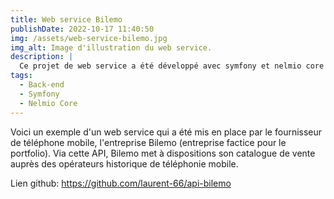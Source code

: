 ```yaml
---
title: Web service Bilemo
publishDate: 2022-10-17 11:40:50
img: /assets/web-service-bilemo.jpg
img_alt: Image d'illustration du web service.
description: |
  Ce projet de web service a été développé avec symfony et nelmio core dans le cadre de ma formation openclassrooms
tags:
  - Back-end
  - Symfony
  - Nelmio Core
---
```


Voici un exemple d'un web service qui a été mis en place par le fournisseur de téléphone mobile, l'entreprise Bilemo (entreprise factice pour le portfolio). Via cette API, Bilemo met à dispositions son catalogue de vente auprès des opérateurs historique de téléphonie mobile.

Lien github: https://github.com/laurent-66/api-bilemo
